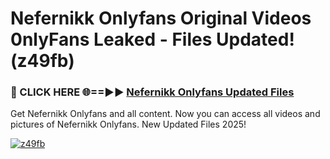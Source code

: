 # Nefernikk Onlyfans Original Videos 0nlyFans Leaked - Files Updated! (z49fb)

<h3>🔴 CLICK HERE 🌐==►► <a href="https://tinyurl.com/ehrbuxhb" rel="nofollow">Nefernikk Onlyfans Updated Files</a></h3>

Get Nefernikk Onlyfans and all content. Now you can access all videos and pictures of Nefernikk Onlyfans. New Updated Files 2025!

[![z49fb](https://i.imgur.com/lVYEuWS.gif)](https://tinyurl.com/ehrbuxhb)
